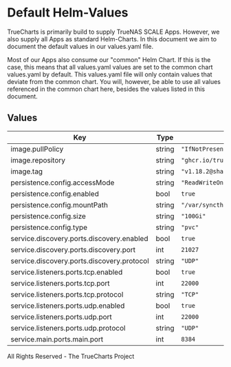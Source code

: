 # Default Helm-Values

TrueCharts is primarily build to supply TrueNAS SCALE Apps.
However, we also supply all Apps as standard Helm-Charts. In this document we aim to document the default values in our values.yaml file.

Most of our Apps also consume our "common" Helm Chart.
If this is the case, this means that all values.yaml values are set to the common chart values.yaml by default. This values.yaml file will only contain values that deviate from the common chart.
You will, however, be able to use all values referenced in the common chart here, besides the values listed in this document.

## Values

| Key | Type | Default | Description |
|-----|------|---------|-------------|
| image.pullPolicy | string | `"IfNotPresent"` |  |
| image.repository | string | `"ghcr.io/truecharts/syncthing"` |  |
| image.tag | string | `"v1.18.2@sha256:780c4924c4739d707295bd74fd21a186a640bd71f15efc2fcbc9fb9b05162a0d"` |  |
| persistence.config.accessMode | string | `"ReadWriteOnce"` |  |
| persistence.config.enabled | bool | `true` |  |
| persistence.config.mountPath | string | `"/var/syncthing/"` |  |
| persistence.config.size | string | `"100Gi"` |  |
| persistence.config.type | string | `"pvc"` |  |
| service.discovery.ports.discovery.enabled | bool | `true` |  |
| service.discovery.ports.discovery.port | int | `21027` |  |
| service.discovery.ports.discovery.protocol | string | `"UDP"` |  |
| service.listeners.ports.tcp.enabled | bool | `true` |  |
| service.listeners.ports.tcp.port | int | `22000` |  |
| service.listeners.ports.tcp.protocol | string | `"TCP"` |  |
| service.listeners.ports.udp.enabled | bool | `true` |  |
| service.listeners.ports.udp.port | int | `22000` |  |
| service.listeners.ports.udp.protocol | string | `"UDP"` |  |
| service.main.ports.main.port | int | `8384` |  |

All Rights Reserved - The TrueCharts Project
